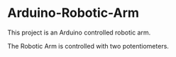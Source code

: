 # Arduino-Robotic-Arm
This project is an Arduino controlled robotic arm.

The Robotic Arm is controlled with two potentiometers.
